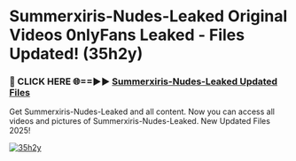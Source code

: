 # Summerxiris-Nudes-Leaked Original Videos 0nlyFans Leaked - Files Updated! (35h2y)

<h3>🔴 CLICK HERE 🌐==►► <a href="https://tinyurl.com/4mcuefdz" rel="nofollow">Summerxiris-Nudes-Leaked Updated Files</a></h3>

Get Summerxiris-Nudes-Leaked and all content. Now you can access all videos and pictures of Summerxiris-Nudes-Leaked. New Updated Files 2025!

[![35h2y](https://i.imgur.com/StAQSOY.gif)](https://tinyurl.com/4mcuefdz)
